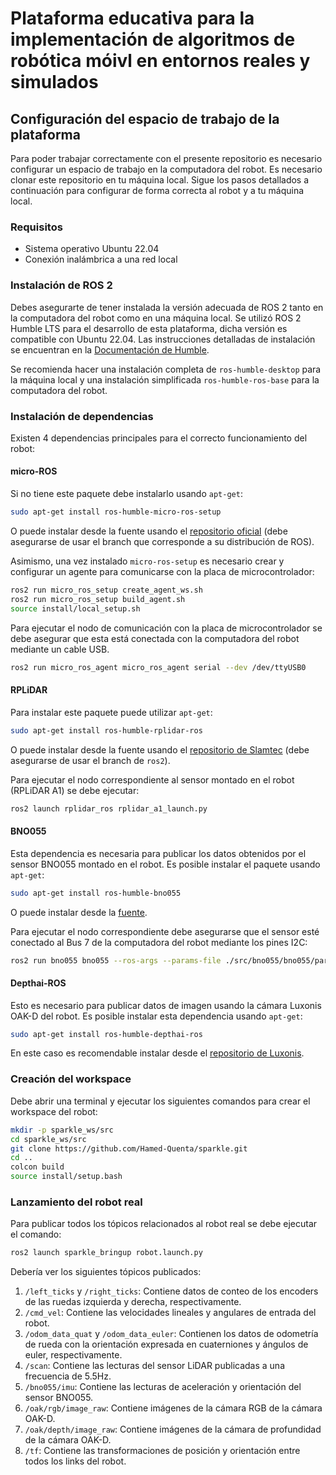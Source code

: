 # Plataforma educativa para la implementación de algoritmos de robótica móivl en entornos reales y simulados
## Configuración del espacio de trabajo de la plataforma
Para poder trabajar correctamente con el presente repositorio es necesario configurar un espacio de trabajo en la computadora del robot. Es necesario clonar este repositorio en tu máquina local. Sigue los pasos detallados a continuación para configurar de forma correcta al robot y a tu máquina local.

### Requisitos
* Sistema operativo Ubuntu 22.04
* Conexión inalámbrica a una red local

### Instalación de ROS 2
Debes asegurarte de tener instalada la versión adecuada de ROS 2 tanto en la computadora del robot como en una máquina local. Se utilizó ROS 2 Humble LTS para el desarrollo de esta plataforma, dicha versión es compatible con Ubuntu 22.04. Las instrucciones detalladas de instalación se encuentran en la [Documentación de Humble](https://docs.ros.org/en/humble/Installation.html).

Se recomienda hacer una instalación completa de `ros-humble-desktop` para la máquina local y una instalación simplificada `ros-humble-ros-base` para la computadora del robot.

### Instalación de dependencias
Existen 4 dependencias principales para el correcto funcionamiento del robot:

#### micro-ROS
Si no tiene este paquete debe instalarlo usando `apt-get`:
```bash
sudo apt-get install ros-humble-micro-ros-setup
```
O puede instalar desde la fuente usando el [repositorio oficial](https://github.com/micro-ROS/micro_ros_setup) (debe asegurarse de usar el branch que corresponde a su distribución de ROS).

Asimismo, una vez instalado `micro-ros-setup` es necesario crear y configurar un agente para comunicarse con la placa de microcontrolador:
```bash
ros2 run micro_ros_setup create_agent_ws.sh
ros2 run micro_ros_setup build_agent.sh
source install/local_setup.sh
```
Para ejecutar el nodo de comunicación con la placa de microcontrolador se debe asegurar que esta está conectada con la computadora del robot mediante un cable USB.
```bash
ros2 run micro_ros_agent micro_ros_agent serial --dev /dev/ttyUSB0
```

#### RPLiDAR
Para instalar este paquete puede utilizar `apt-get`:
```bash
sudo apt-get install ros-humble-rplidar-ros
```
O puede instalar desde la fuente usando el [repositorio de Slamtec](https://github.com/Slamtec/rplidar_ros/tree/ros2) (debe asegurarse de usar el branch de `ros2`).

Para ejecutar el nodo correspondiente al sensor montado en el robot (RPLiDAR A1) se debe ejecutar:
```bash
ros2 launch rplidar_ros rplidar_a1_launch.py
```
#### BNO055
Esta dependencia es necesaria para publicar los datos obtenidos por el sensor BNO055 montado en el robot. Es posible instalar el paquete usando `apt-get`:
```bash
sudo apt-get install ros-humble-bno055
```
O puede instalar desde la [fuente](https://github.com/flynneva/bno055.git).

Para ejecutar el nodo correspondiente debe asegurarse que el sensor esté conectado al Bus 7 de la computadora del robot mediante los pines I2C:
```bash
ros2 run bno055 bno055 --ros-args --params-file ./src/bno055/bno055/params/bno055_i2c_params.yaml
```

#### Depthai-ROS
Esto es necesario para publicar datos de imagen usando la cámara Luxonis OAK-D del robot. Es posible instalar esta dependencia usando `apt-get`:
```bash
sudo apt-get install ros-humble-depthai-ros
```
En este caso es recomendable instalar desde el [repositorio de Luxonis](https://github.com/luxonis/depthai-ros/tree/humble).

### Creación del workspace
Debe abrir una terminal y ejecutar los siguientes comandos para crear el workspace del robot:
```bash
mkdir -p sparkle_ws/src
cd sparkle_ws/src
git clone https://github.com/Hamed-Quenta/sparkle.git
cd ..
colcon build
source install/setup.bash
```

### Lanzamiento del robot real
Para publicar todos los tópicos relacionados al robot real se debe ejecutar el comando:
```bash
ros2 launch sparkle_bringup robot.launch.py
```

Debería ver los siguientes tópicos publicados:
1. `/left_ticks` y `/right_ticks`: Contiene datos de conteo de los encoders de las ruedas izquierda y derecha, respectivamente. 
2. `/cmd_vel`: Contiene las velocidades lineales y angulares de entrada del robot.
3. `/odom_data_quat` y `/odom_data_euler`: Contienen los datos de odometría de rueda con la orientación expresada en cuaterniones y ángulos de euler, respectivamente.
4. `/scan`: Contiene las lecturas del sensor LiDAR publicadas a una frecuencia de 5.5Hz.
5. `/bno055/imu`: Contiene las lecturas de aceleración y orientación del sensor BNO055.
6. `/oak/rgb/image_raw`: Contiene imágenes de la cámara RGB de la cámara OAK-D.
7. `/oak/depth/image_raw`: Contiene imágenes de la cámara de profundidad de la cámara OAK-D.
8. `/tf`: Contiene las transformaciones de posición y orientación entre todos los links del robot.

